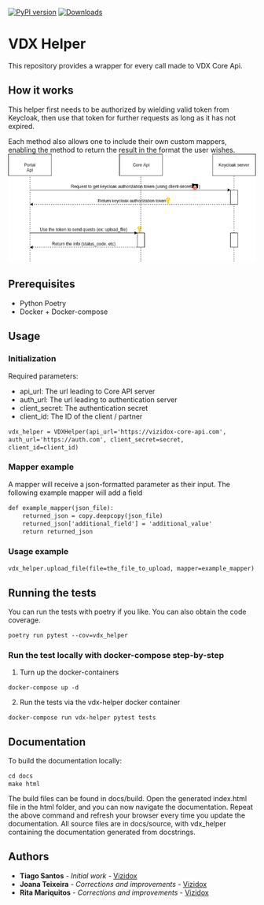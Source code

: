[![PyPI version](https://badge.fury.io/py/vdx-helper.svg)](https://badge.fury.io/py/vdx-helper) 
[![Downloads](https://static.pepy.tech/personalized-badge/vdx-helper?period=total&units=abbreviation&left_color=black&right_color=blue&left_text=Downloads)](https://pepy.tech/project/vdx-helper)

# VDX Helper
This repository provides a wrapper for every call made to VDX Core Api.

## How it works
This helper first needs to be authorized by wielding valid token from Keycloak, then use that token for further requests as long as it has not expired.

Each method also allows one to include their own custom mappers, enabling the method to return the result in the format the user wishes.
![workflow illustration](docs/images/vdx-helper.png)

## Prerequisites

- Python Poetry
- Docker + Docker-compose

## Usage

### Initialization

Required parameters: 
- api_url: The url leading to Core API server
- auth_url: The url leading to authentication server
- client_secret: The authentication secret
- client_id: The ID of the client / partner


```
vdx_helper = VDXHelper(api_url='https://vizidox-core-api.com', auth_url='https://auth.com', client_secret=secret, client_id=client_id)
```

### Mapper example
A mapper will receive a json-formatted parameter as their input. The following example mapper will add a field

```
def example_mapper(json_file):
    returned_json = copy.deepcopy(json_file)
    returned_json['additional_field'] = 'additional_value'
    return returned_json
```

### Usage example

```
vdx_helper.upload_file(file=the_file_to_upload, mapper=example_mapper)
```

## Running the tests

You can run the tests with poetry if you like. You can also obtain the code coverage.

```
poetry run pytest --cov=vdx_helper
```

### Run the test locally with docker-compose step-by-step
1. Turn up the docker-containers
```
docker-compose up -d
```

2. Run the tests via the vdx-helper docker container
```
docker-compose run vdx-helper pytest tests
```


## Documentation

To build the documentation locally:

```shell
cd docs
make html
```

The build files can be found in docs/build. Open the generated index.html file in the html folder, and you can now 
navigate the documentation. Repeat the above command and refresh your browser every time you update the documentation.
All source files are in docs/source, with vdx_helper containing the documentation generated from docstrings.
 
## Authors

* **Tiago Santos** - *Initial work* - [Vizidox](https://vizidox.com)
* **Joana Teixeira** - *Corrections and improvements* - [Vizidox](https://vizidox.com)
* **Rita Mariquitos** - *Corrections and improvements* - [Vizidox](https://vizidox.com)